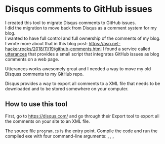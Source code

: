 # Disqus comments to GitHub issues

I created this tool to migrate Disqus comments to GitHub issues.  
I did the migration to move back from Disqus as a comment system for my blog.  
I wanted to have full control and full ownership of the comments of my blog.  
I wrote more about that in this blog post: https://asp.net-hacker.rocks/2018/11/19/github-comments.html
I found a service called [utterances](https://utteranc.es/) that provides a small script that integrates GitHub issues as blog comments on a web page.

Utterances works awesomely great and I needed a way to move my old Disquss comments to my GitHub repo. 

Disqus provides a way to export all comments to a XML file that needs to be downloaded and to be stored somewhere on your computer.

## How to use this tool

First, go to https://disqus.com/ and go through their Export tool to export all the comments on your site to an XML file.

The source file `program.cs` is the entry point. Compile the code and run the compiled exe with four command-line arguments: <path to Disqus XML file>, <GitHub username>, <GitHub repo name>, <GitHub personal access token>
